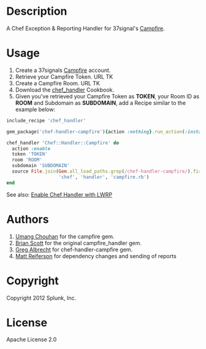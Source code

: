 Description
===========

A Chef Exception & Reporting Handler for 37signal's 
[Campfire](http://www.campfirenow.com).

Usage
=====

1. Create a 37signals [Campfire](http://www.campfirenow.com) account.
2. Retrieve your Campfire Token. URL TK
3. Create a Campfire Room. URL TK
4. Download the [chef_handler](http://community.opscode.com/cookbooks/chef_handler)
Cookbook.
5. Given you've retrieved your Campfire Token as **TOKEN**, your Room ID as 
**ROOM** and Subdomain as **SUBDOMAIN**, add a Recipe similar to the example 
below:

```ruby
include_recipe 'chef_handler'

gem_package('chef-handler-campfire'){action :nothing}.run_action(:install)

chef_handler 'Chef::Handler::Campfire' do
  action :enable
  token 'TOKEN'
  room 'ROOM'
  subdomain 'SUBDOMAIN'
  source File.join(Gem.all_load_paths.grep(/chef-handler-campfire/).first,
                   'chef', 'handler', 'campfire.rb')
end
```

See also: [Enable Chef Handler with LWRP](http://wiki.opscode.com/display/chef/Distributing+Chef+Handlers#DistributingChefHandlers-EnabletheChefHandlerwiththe%7B%7Bchefhandler%7D%7DLWRP)


Authors
============
1. [Umang Chouhan](https://github.com/uchouhan) for the campfire gem.
2. [Brian Scott](https://github.com/bscott) for the original campfire_handler gem.
3. [Greg Albrecht](https://github.com/ampledata) for chef-handler-campfire gem.
4. [Matt Reiferson](https://github.com/mreiferson) for dependency changes and sending of reports


Copyright
=========
Copyright 2012 Splunk, Inc.


License
=======
Apache License 2.0
